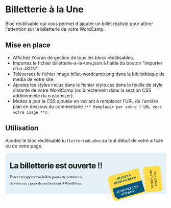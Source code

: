 # Billetterie à la Une

Bloc réutilisable qui vous permet d'ajouter un billet réaliste pour attirer l'attention sur la billetterie de votre WordCamp.

## Mise en place

- Affichez l'écran de gestion de tous les blocs réutilisables.
- Importez le fichier billetterie-a-la-une.json à l'aide du bouton "Importer d'un JSON".
- Téléversez le fichier image billet-wordcamp.png dans la bibliothèque de media de votre site.
- Ajoutez les styles inclus dans le fichier style.css dans la feuille de style distante de votre WordCamp (ou directement dans la section CSS additionnelle du customizer).
- Mettez à jour la CSS ajoutée en veillant à remplacer l'URL de l'arrière plan en dessous du commentaire `/** Remplacer par votre l'URL vers votre image **/`.

## Utilisation

Ajoutez le bloc réutilisable `billetterieALaUne` au tout début de votre article ou de votre page.

![Aperçu](https://github.com/WordCampParis/2019/blob/master/site/blocs/billetterie-a-la-une/screenshot.png)
